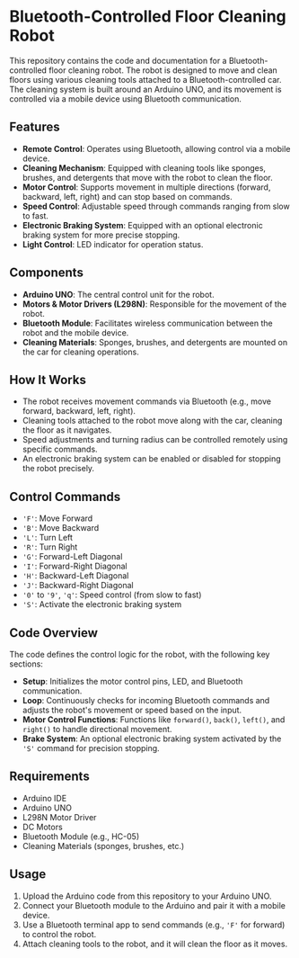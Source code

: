 # Bluetooth-Controlled Floor Cleaning Robot

This repository contains the code and documentation for a Bluetooth-controlled floor cleaning robot. The robot is designed to move and clean floors using various cleaning tools attached to a Bluetooth-controlled car. The cleaning system is built around an Arduino UNO, and its movement is controlled via a mobile device using Bluetooth communication.

## Features

- **Remote Control**: Operates using Bluetooth, allowing control via a mobile device.
- **Cleaning Mechanism**: Equipped with cleaning tools like sponges, brushes, and detergents that move with the robot to clean the floor.
- **Motor Control**: Supports movement in multiple directions (forward, backward, left, right) and can stop based on commands.
- **Speed Control**: Adjustable speed through commands ranging from slow to fast.
- **Electronic Braking System**: Equipped with an optional electronic braking system for more precise stopping.
- **Light Control**: LED indicator for operation status.

## Components

- **Arduino UNO**: The central control unit for the robot.
- **Motors & Motor Drivers (L298N)**: Responsible for the movement of the robot.
- **Bluetooth Module**: Facilitates wireless communication between the robot and the mobile device.
- **Cleaning Materials**: Sponges, brushes, and detergents are mounted on the car for cleaning operations.

## How It Works

- The robot receives movement commands via Bluetooth (e.g., move forward, backward, left, right).
- Cleaning tools attached to the robot move along with the car, cleaning the floor as it navigates.
- Speed adjustments and turning radius can be controlled remotely using specific commands.
- An electronic braking system can be enabled or disabled for stopping the robot precisely.

## Control Commands

- `'F'`: Move Forward
- `'B'`: Move Backward
- `'L'`: Turn Left
- `'R'`: Turn Right
- `'G'`: Forward-Left Diagonal
- `'I'`: Forward-Right Diagonal
- `'H'`: Backward-Left Diagonal
- `'J'`: Backward-Right Diagonal
- `'0'` to `'9'`, `'q'`: Speed control (from slow to fast)
- `'S'`: Activate the electronic braking system

## Code Overview

The code defines the control logic for the robot, with the following key sections:

- **Setup**: Initializes the motor control pins, LED, and Bluetooth communication.
- **Loop**: Continuously checks for incoming Bluetooth commands and adjusts the robot's movement or speed based on the input.
- **Motor Control Functions**: Functions like `forward()`, `back()`, `left()`, and `right()` to handle directional movement.
- **Brake System**: An optional electronic braking system activated by the `'S'` command for precision stopping.

## Requirements

- Arduino IDE
- Arduino UNO
- L298N Motor Driver
- DC Motors
- Bluetooth Module (e.g., HC-05)
- Cleaning Materials (sponges, brushes, etc.)

## Usage

1. Upload the Arduino code from this repository to your Arduino UNO.
2. Connect your Bluetooth module to the Arduino and pair it with a mobile device.
3. Use a Bluetooth terminal app to send commands (e.g., `'F'` for forward) to control the robot.
4. Attach cleaning tools to the robot, and it will clean the floor as it moves.
